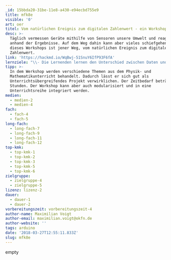 ```yaml
---
_id: 15bbda20-31be-11e8-a430-e94ecbd755e9
title: mfk8e
visible: '0'
art: oer
titel: Vom natürlichen Ereignis zum digitalen Zahlenwert - ein Workshop
desc: >-
  Täglich vermessen Geräte mithilfe von Sensoren unsere Umwelt und reagieren
  anhand der Ergebnisse. Auf dem Weg dahin kann aber vieles schiefgehen. Thema
  dieses Workshops ist jener Weg, vom natürlichen Ereignis zum digitalen
  Zahlenwert.
link: 'https://hackmd.io/WqBwj-51SnuY6IfP93F6fA'
lernziele: "\\- Die Lernenden lernen den Unterschied zwischen Daten und natürlichen Ereignissen kennen.\r\n\\- Sie bauen sich ihr eigenes analoges Thermometer, digitalisieren es im nächsten Schritt und interpretieren die Ergebnisse.\r\n\\- Die Lernenden reflektieren Daten und ihre Wirkung auf den Alltag."
tipp: >-
  In dem Werkshop werden verschiedene Themen aus dem Physik- und
  Mathematikunterricht behandelt. Dadurch lässt er sich gut als
  Unterrichtsübergreifendes Projekt verwirklichen. Der Zeitbedarf beträgt ca. 4
  Stunden. Der Workshop kann aber auch modularisiert und in eine
  Unterrichtsreihe integriert werden.
medien:
  - medien-2
  - medien-4
fach:
  - fach-4
  - fach-5
long-fach:
  - long-fach-7
  - long-fach-9
  - long-fach-11
  - long-fach-12
top-kmk:
  - top-kmk-1
  - top-kmk-2
  - top-kmk-3
  - top-kmk-5
  - top-kmk-6
zielgruppe:
  - zielgruppe-4
  - zielgruppe-5
lizenz: lizenz-2
dauer:
  - dauer-1
  - dauer-2
vorbereitungszeit: vorbereitungszeit-4
author-name: Maximilian Voigt
author-email: maximilian.voigt@okfn.de
author-website: ''
tags: arduino
date: '2018-03-27T12:55:11.833Z'
slug: mfk8e
---
```

empty
